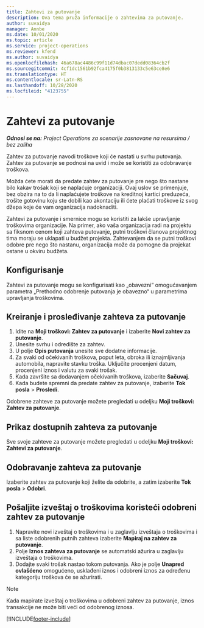 ```yaml
---
title: Zahtevi za putovanje
description: Ova tema pruža informacije o zahtevima za putovanje.
author: suvaidya
manager: Annbe
ms.date: 10/01/2020
ms.topic: article
ms.service: project-operations
ms.reviewer: kfend
ms.author: suvaidya
ms.openlocfilehash: 46a678ac4486c99f11d74dbac07dedd08364cb2f
ms.sourcegitcommit: 4cf1dc1561b92fca4175f0b3813133c5e63ce8e6
ms.translationtype: HT
ms.contentlocale: sr-Latn-RS
ms.lasthandoff: 10/28/2020
ms.locfileid: "4123755"
---
```

# <a name="travel-requisitions"></a>Zahtevi za putovanje

_**Odnosi se na:** Project Operations za scenarije zasnovane na resursima / bez zaliha_

Zahtev za putovanje navodi troškove koji će nastati u svrhu putovanja. Zahtev za putovanje se podnosi na uvid i može se koristiti za odobravanje troškova.

Možda ćete morati da predate zahtev za putovanje pre nego što nastane bilo kakav trošak koji se naplaćuje organizaciji. Ovaj uslov se primenjuje, bez obzira na to da li naplaćujete troškove na kreditnoj kartici preduzeća, trošite gotovinu koju ste dobili kao akontaciju ili ćete plaćati troškove iz svog džepa koje će vam organizacija nadoknaditi.

Zahtevi za putovanje i smernice mogu se koristiti za lakše upravljanje troškovima organizacije. Na primer, ako vaša organizacija radi na projektu sa fiksnom cenom koji zahteva putovanje, putni troškovi članova projektnog tima moraju se uklapati u budžet projekta. Zahtevanjem da se putni troškovi odobre pre nego što nastanu, organizacija može da pomogne da projekat ostane u okviru budžeta.

## <a name="configuration"></a>Konfigurisanje 

Zahtevi za putovanje mogu se konfigurisati kao „obavezni“ omogućavanjem parametra „Prethodno odobrenje putovanja je obavezno“ u parametrima upravljanja troškovima. 

## <a name="create-and-submit-a-travel-requisition"></a>Kreiranje i prosleđivanje zahteva za putovanje

1. Idite na **Moji troškovi: Zahtev za putovanje** i izaberite **Novi zahtev za putovanje**.
2. Unesite svrhu i odredište za zahtev.
3. U polje **Opis putovanja** unesite sve dodatne informacije. 
4. Za svaki od očekivanih troškova, poput leta, obroka ili iznajmljivanja automobila, napravite stavku troška. Uključite procenjeni datum, procenjeni iznos i valutu za svaki trošak. 
5. Kada završite sa dodavanjem očekivanih troškova, izaberite **Sačuvaj**.
6. Kada budete spremni da predate zahtev za putovanje, izaberite **Tok posla** > **Prosledi**.

Odobrene zahteve za putovanje možete pregledati u odeljku **Moji troškovi: Zahtev za putovanje**. 

## <a name="view-available-travel-requisitions"></a>Prikaz dostupnih zahteva za putovanje

Sve svoje zahteve za putovanje možete pregledati u odeljku **Moji troškovi: Zahtevi za putovanje**.

## <a name="approve-travel-requisitions"></a>Odobravanje zahteva za putovanje

Izaberite zahtev za putovanje koji želite da odobrite, a zatim izaberite **Tok posla** > **Odobri**.  

## <a name="submit-an-expense-report-using-your-approved-travel-requisition"></a>Pošaljite izveštaj o troškovima koristeći odobreni zahtev za putovanje

1. Napravite novi izveštaj o troškovima i u zaglavlju izveštaja o troškovima i sa liste odobrenih putnih zahteva izaberite **Mapiraj na zahtev za putovanje**.
2. Polje **Iznos zahteva za putovanje** se automatski ažurira u zaglavlju izveštaja o troškovima.
3. Dodajte svaki trošak nastao tokom putovanja. Ako je polje **Unapred ovlašćeno** omogućeno, usklađeni iznos i odobreni iznos za određenu kategoriju troškova će se ažurirati.

> [!NOTE]
> Kada mapirate izveštaj o troškovima u odobreni zahtev za putovanje, iznos transakcije ne može biti veći od odobrenog iznosa. 


[!INCLUDE[footer-include](../includes/footer-banner.md)]